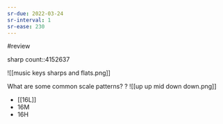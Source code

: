 ```yaml
---
sr-due: 2022-03-24
sr-interval: 1
sr-ease: 230
---
```


#review 

sharp count::4152637


![[music keys sharps and flats.png]]

What are some common scale patterns?
?
![[up up mid down down.png]]
- [[16L]]
- 16M
- 16H